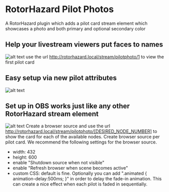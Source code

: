 # RotorHazard Pilot Photos
A RotorHazard plugin which adds a pilot card stream element which showcases a photo and both primary and optional secondary color

## Help your livestream viewers put faces to names
![alt text](https://github.com/skyfpv/rh_pilot_photos/blob/main/docs/images/streamElementsExample.jpg?raw=true)
use the url http://rotorhazard.local/stream/pilotphoto/1 to view the first pilot card
## Easy setup via new pilot attributes
![alt text](https://github.com/skyfpv/rh_pilot_photos/blob/main/docs/images/pilotAttributes.jpg?raw=true)
## Set up in OBS works just like any other RotorHazard stream element

![alt text](https://github.com/skyfpv/rh_pilot_photos/blob/main/docs/images/streamElementsExample2.jpg?raw=true)
Create a browser source and use the url http://rotorhazard.local/stream/pilotphoto/[DESIRED_NODE_NUMBER] to show the card for each of the available nodes. Create browser source per pilot card. 
We recommend the following settings for the browser source.
- width: 432
- height: 600
- enable "Shutdown source when not visible"
- enable "Refresh browser when scene becomes active"
- custom CSS: default is fine. Optionally you can add ".animated { animation-delay:500ms; }" in order to delay the fade-in animation. This can create a nice effect when each pilot is faded in sequentially.
